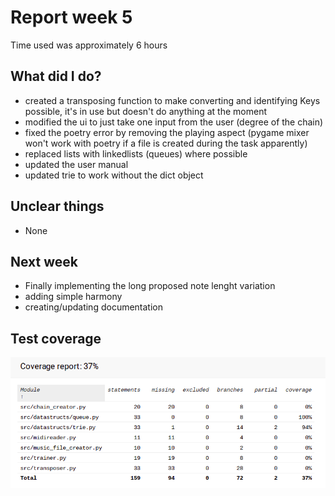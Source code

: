 # Report week 5

Time used was approximately 6 hours

## What did I do?

 - created a transposing function to make converting and identifying Keys possible, it's in use but doesn't do anything at the moment
 - modified the ui to just take one input from the user (degree of the chain)
 - fixed the poetry error by removing the playing aspect (pygame mixer won't work with poetry if a file is created during the task apparently)
 - replaced lists with linkedlists (queues) where possible
 - updated the user manual
 - updated trie to work without the dict object

## Unclear things

 - None
 
## Next week

 - Finally implementing the long proposed note lenght variation
 - adding simple harmony
 - creating/updating documentation
 
 ## Test coverage

![Coverage](../pictures/coverage_week_5.png)
